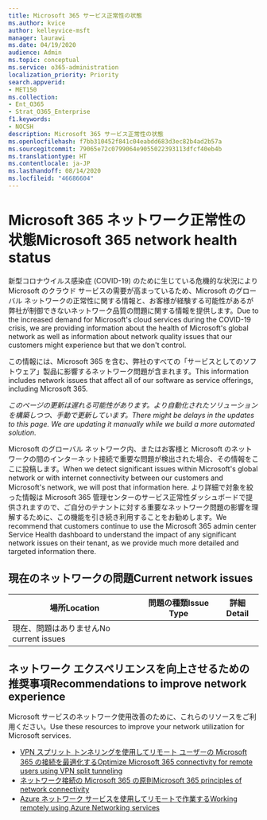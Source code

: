 ```yaml
---
title: Microsoft 365 サービス正常性の状態
ms.author: kvice
author: kelleyvice-msft
manager: laurawi
ms.date: 04/19/2020
audience: Admin
ms.topic: conceptual
ms.service: o365-administration
localization_priority: Priority
search.appverid:
- MET150
ms.collection:
- Ent_O365
- Strat_O365_Enterprise
f1.keywords:
- NOCSH
description: Microsoft 365 サービス正常性の状態
ms.openlocfilehash: f7bb310452f841c04eabdd683d3ec82b4ad2b57a
ms.sourcegitcommit: 79065e72c0799064e9055022393113dfcf40eb4b
ms.translationtype: HT
ms.contentlocale: ja-JP
ms.lasthandoff: 08/14/2020
ms.locfileid: "46686604"
---
```

# <a name="microsoft-365-network-health-status"></a><span data-ttu-id="e9ae8-103">Microsoft 365 ネットワーク正常性の状態</span><span class="sxs-lookup"><span data-stu-id="e9ae8-103">Microsoft 365 network health status</span></span>

<span data-ttu-id="e9ae8-104">新型コロナウイルス感染症 (COVID-19) のために生じている危機的な状況により Microsoft のクラウド サービスの需要が高まっているため、Microsoft のグローバル ネットワークの正常性に関する情報と、お客様が経験する可能性があるが弊社が制御できないネットワーク品質の問題に関する情報を提供します。</span><span class="sxs-lookup"><span data-stu-id="e9ae8-104">Due to the increased demand for Microsoft's cloud services during the COVID-19 crisis, we are providing information about the health of Microsoft's global network as well as information about network quality issues that our customers might experience but that we don't control.</span></span>

<span data-ttu-id="e9ae8-105">この情報には、Microsoft 365 を含む、弊社のすべての「サービスとしてのソフトウェア」製品に影響するネットワーク問題が含まれます。</span><span class="sxs-lookup"><span data-stu-id="e9ae8-105">This information includes network issues that affect all of our software as service offerings, including Microsoft 365.</span></span>

<span data-ttu-id="e9ae8-106">_このページの更新は遅れる可能性があります。より自動化されたソリューションを構築しつつ、手動で更新しています。_</span><span class="sxs-lookup"><span data-stu-id="e9ae8-106">_There might be delays in the updates to this page. We are updating it manually while we build a more automated solution._</span></span>

<span data-ttu-id="e9ae8-107">Microsoft のグローバル ネットワーク内、またはお客様と Microsoft のネットワークの間のインターネット接続で重要な問題が検出された場合、その情報をここに投稿します。</span><span class="sxs-lookup"><span data-stu-id="e9ae8-107">When we detect significant issues within Microsoft's global network or with internet connectivity between our customers and Microsoft's network, we will post that information here.</span></span> <span data-ttu-id="e9ae8-108">より詳細で対象を絞った情報は Microsoft 365 管理センターのサービス正常性ダッシュボードで提供されますので、ご自分のテナントに対する重要なネットワーク問題の影響を理解するために、この機能を引き続き利用することをお勧めします。</span><span class="sxs-lookup"><span data-stu-id="e9ae8-108">We recommend that customers continue to use the Microsoft 365 admin center Service Health dashboard to understand the impact of any significant network issues on their tenant, as we provide much more detailed and targeted information there.</span></span>

## <a name="current-network-issues"></a><span data-ttu-id="e9ae8-109">現在のネットワークの問題</span><span class="sxs-lookup"><span data-stu-id="e9ae8-109">Current network issues</span></span>

| <span data-ttu-id="e9ae8-110">場所</span><span class="sxs-lookup"><span data-stu-id="e9ae8-110">Location</span></span> | <span data-ttu-id="e9ae8-111">問題の種類</span><span class="sxs-lookup"><span data-stu-id="e9ae8-111">Issue Type</span></span> | <span data-ttu-id="e9ae8-112">詳細</span><span class="sxs-lookup"><span data-stu-id="e9ae8-112">Detail</span></span> |
| --- | --- | --- |
| <span data-ttu-id="e9ae8-113">現在、問題はありません</span><span class="sxs-lookup"><span data-stu-id="e9ae8-113">No current issues</span></span> | | |

## <a name="recommendations-to-improve-network-experience"></a><span data-ttu-id="e9ae8-114">ネットワーク エクスペリエンスを向上させるための推奨事項</span><span class="sxs-lookup"><span data-stu-id="e9ae8-114">Recommendations to improve network experience</span></span>

<span data-ttu-id="e9ae8-115">Microsoft サービスのネットワーク使用改善のために、これらのリソースをご利用ください。</span><span class="sxs-lookup"><span data-stu-id="e9ae8-115">Use these resources to improve your network utilization for Microsoft services.</span></span>

- [<span data-ttu-id="e9ae8-116">VPN スプリット トンネリングを使用してリモート ユーザーの Microsoft 365 の接続を最適化する</span><span class="sxs-lookup"><span data-stu-id="e9ae8-116">Optimize Microsoft 365 connectivity for remote users using VPN split tunneling</span></span>](microsoft-365-vpn-split-tunnel.md)
- [<span data-ttu-id="e9ae8-117">ネットワーク接続の Microsoft 365 の原則</span><span class="sxs-lookup"><span data-stu-id="e9ae8-117">Microsoft 365 principles of network connectivity</span></span>](https://aka.ms/pnc)
- [<span data-ttu-id="e9ae8-118">Azure ネットワーク サービスを使用してリモートで作業する</span><span class="sxs-lookup"><span data-stu-id="e9ae8-118">Working remotely using Azure Networking services</span></span>](https://docs.microsoft.com/azure/networking/working-remotely-support)
